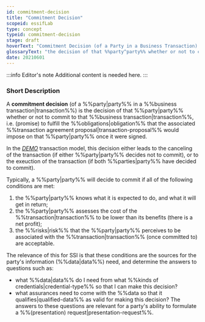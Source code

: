 ```yaml
---
id: commitment-decision
title: "Commitment Decision"
scopeid: essifLab
type: concept
typeid: commitment-decision
stage: draft
hoverText: "Commitment Decision (of a Party in a Business Transaction): the decision of that Party whether or not to commit to that Business Transaction, i.e. (promise) to fulfill the Obligations that the associated Business Transaction Agreement Proposal would impose on that Party once it were signed."
glossaryText: "the decision of that %%party^party%% whether or not to commit to that %%business transaction^transaction%%, i.e. (promise) to fulfill the %%obligations^obligation%% that the associated %%transaction agreement proposal^transaction-proposal%% would impose on that %%party^party%% once it were signed."
date: 20210601
---
```


:::info Editor's note
Additional content is needed here.
:::

### Short Description
A **commitment decision** (of a %%party|party%% in a %%business transaction|transaction%%) is the decision of that %%party|party%% whether or not to commit to that %%business transaction|transaction%%, i.e. (promise) to fulfill the %%obligations|obligation%% that the associated %%transaction agreement proposal|transaction-proposal%% would impose on that %%party|party%% once it were signed.

In the [*DEMO*](https://en.wikipedia.org/wiki/Design_%26_Engineering_Methodology_for_Organizations) transaction model, this decision either leads to the canceling of the transaction (if either %%party|party%% decides not to commit), or to the exeuction of the transaction (if both %%parties|party%% have decided to commit).

Typically, a %%party|party%% will decide to commit if all of the following conditions are met:
1. the %%party|party%% knows what it is expected to do, and what it will get in return;
2. the %%party|party%% assesses the cost of the %%transaction|transaction%% to be lower than its benefits (there is a net profit);
3. the %%risks|risk%% that the %%party|party%% perceives to be associated with the %%transaction|transaction%% (once committed to) are acceptable.

The relevance of this for SSI is that these conditions are the sources for the party's information (%%data|data%%) need, and determine the answers to questions such as:
- what %%data|data%% do I need from what %%kinds of credentials|credential-type%% so that I can make this decision?
- what assurances need to come with the %%data so that it qualifies|qualified-data%% as valid for making this decision?
The answers to these questions are relevant for a party's ability to formulate a %%(presentation) request|presentation-request%%.